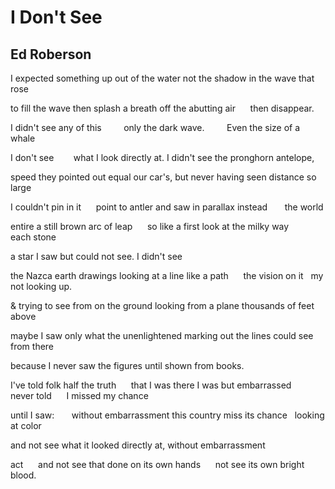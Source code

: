 # I Don't See
## Ed Roberson
I expected something up out of the water
not the shadow in the wave that rose

to fill the wave then splash a breath
off the abutting air      then disappear.

I didn't see any of this         only
the dark wave.         Even the size of a whale

I don't see        what I look directly at.
I didn't see the pronghorn antelope,

speed they pointed out equal our car's,
but never having seen distance so large

I couldn't pin in it      point to antler
and saw in parallax instead       the world

entire a still brown arc of leap      so like
a first look at the milky way       each stone

a star I saw but could not see.
I didn't see

the Nazca earth drawings looking at a line
like a path      the vision on it   my not looking up.

& trying to see from on the ground looking
from a plane thousands of feet above

maybe I saw only what the unenlightened
marking out the lines could see from there

because I never saw the figures
until shown from books.

I've told folk half the truth      that I was there I was
but embarrassed      never told      I missed my chance

until I saw:       without embarrassment
this country miss its chance   looking at color

and not see what it looked directly at,
without embarrassment

act      and not see that done
on its own hands      not see its own bright blood.